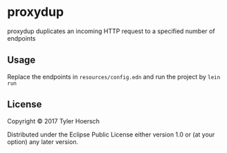 # proxydup

proxydup duplicates an incoming HTTP request to a specified number of endpoints

## Usage

Replace the endpoints in `resources/config.edn` and run the project by `lein run`

## License

Copyright © 2017 Tyler Hoersch

Distributed under the Eclipse Public License either version 1.0 or (at
your option) any later version.
